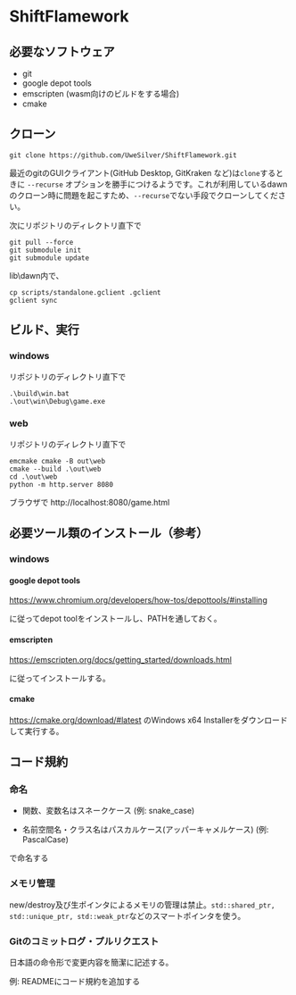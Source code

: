 # ShiftFlamework
## 必要なソフトウェア
- git 
- google depot tools
- emscripten (wasm向けのビルドをする場合)
- cmake
## クローン
```
git clone https://github.com/UweSilver/ShiftFlamework.git
```
最近のgitのGUIクライアント(GitHub Desktop, GitKraken など)は`clone`するときに `--recurse` オプションを勝手につけるようです。これが利用しているdawnのクローン時に問題を起こすため、`--recurse`でない手段でクローンしてください。

次にリポジトリのディレクトリ直下で
```
git pull --force
git submodule init
git submodule update
```
lib\dawn内で、
```
cp scripts/standalone.gclient .gclient
gclient sync
```	

## ビルド、実行
### windows
リポジトリのディレクトリ直下で
```
.\build\win.bat
.\out\win\Debug\game.exe
```
### web
リポジトリのディレクトリ直下で
```
emcmake cmake -B out\web
cmake --build .\out\web
cd .\out\web
python -m http.server 8080
```
ブラウザで http://localhost:8080/game.html 

## 必要ツール類のインストール（参考）
### windows
#### google depot tools

https://www.chromium.org/developers/how-tos/depottools/#installing

に従ってdepot toolをインストールし、PATHを通しておく。

#### emscripten

https://emscripten.org/docs/getting_started/downloads.html

に従ってインストールする。

#### cmake
https://cmake.org/download/#latest のWindows x64 Installerをダウンロードして実行する。

## コード規約
### 命名
- 関数、変数名はスネークケース (例: snake_case)

- 名前空間名・クラス名はパスカルケース(アッパーキャメルケース) (例: PascalCase)

で命名する

### メモリ管理
new/destroy及び生ポインタによるメモリの管理は禁止。`std::shared_ptr, std::unique_ptr, std::weak_ptr`などのスマートポインタを使う。

### Gitのコミットログ・プルリクエスト
日本語の命令形で変更内容を簡潔に記述する。

例: READMEにコード規約を追加する